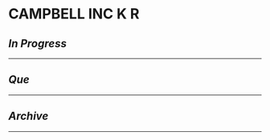 # CAMPBELL INC K R

## *In Progress*

--------------------

## *Que*

-----------------------------------
## *Archive*

-----------------------------------
